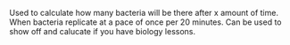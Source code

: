 Used to calculate how many bacteria will be there after x amount of time. When bacteria replicate at a pace of once per 20 minutes. Can be used to show off and calucate if you have biology lessons.
